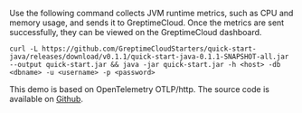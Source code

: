 
Use the following command collects JVM runtime metrics, such as CPU and memory usage, and sends it to GreptimeCloud. Once the metrics are sent successfully, they can be viewed on the GreptimeCloud dashboard.

```shell
curl -L https://github.com/GreptimeCloudStarters/quick-start-java/releases/download/v0.1.1/quick-start-java-0.1.1-SNAPSHOT-all.jar --output quick-start.jar && java -jar quick-start.jar -h <host> -db <dbname> -u <username> -p <password>
```

This demo is based on OpenTelemetry OTLP/http. The source code is available on [Github](https://github.com/GreptimeCloudStarters/quick-start-java).
